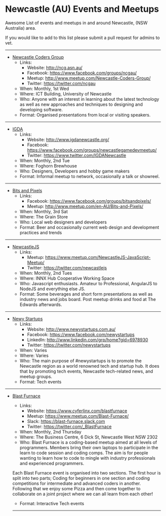 # Newcastle (AU) Events and Meetups
Awesome List of events and meetups in and around Newcastle, (NSW Australia) area.

If you would like to add to this list please submit a pull request for admins to vet.

---

- [Newcastle Coders Group](http://ncg.asn.au/)
  - Links:
    - Website: http://ncg.asn.au/
    - Facebook: https://www.facebook.com/groups/ncgau/
    - Meetup: http://www.meetup.com/Newcastle-Coders-Group/
    - Twitter: https://twitter.com/ncgau
  - When: Monthly, 1st Wed 
  - Where: ICT Building, University of Newcastle
  - Who: Anyone with an interest in learning about the latest technology as well as new approaches and techniques to designing and developing software. 
  - Format: Organised presentations from local or visiting speakers.

---
- [IGDA](http://www.igdanewcastle.org/)
  - Links:
    - Website: http://www.igdanewcastle.org/
    - Facebook: https://www.facebook.com/groups/newcastlegamedevmeetup/
    - Twitter: https://www.twitter.com/IGDANewcastle
  - When: Monthly, 2nd Tue
  - Where: Foghorn Brewhouse
  - Who: Designers, Developers and hobby game makers
  - Format: Informal meetup to network, occasionally a talk or showreel.

---
- [Bits and Pixels](https://www.facebook.com/groups/bitsandpixels/)
  - Links:
    - Facebook: https://www.facebook.com/groups/bitsandpixels/
    - Meetup: http://www.meetup.com/en-AU/Bits-and-Pixels/
  - When: Monthly, 3rd Sat
  - Where: The Grain Store
  - Who: Local web designers and developers
  - Format: Beer and occasionally current web design and development practices and trends

---
- [NewcastleJS](https://www.meetup.com/NewcastleJS-JavaScript-Meetup/)
  - Links:
    - Meetup: https://www.meetup.com/NewcastleJS-JavaScript-Meetup/
    - Twitter: https://twitter.com/newcastlejs
  - When: Monthly, 2nd Tues
  - Where: INNX Hub Cooperative Working Space
  - Who: Javascript enthusiasts. Amateur to Professional, AngularJS to NodeJS and everything else JS.
  - Format: Some beverages and short form presentations as well as industry news and jobs board. Post meetup drinks and food at The Edwards afterwards.

---
- [Newy Startups](http://www.newystartups.com.au/)
  - Links:
    - Website: http://www.newystartups.com.au/
    - Facebook: https://www.facebook.com/newystartups
    - LinkedIn: http://www.linkedin.com/grp/home?gid=6978930 
    - Twitter: https://twitter.com/newystartups
  - When: Varies
  - Where: Varies
  - Who: The main purpose of #newystartups is to promote the Newcastle region as a world renowned tech and startup hub. It does that by promoting tech events, Newcastle tech-related news, and meetup groups.
  - Format: Tech events

---

- [Blast Furnace](https://www.cyferlinx.com/blastfurnace)
  - Links:
    - Website: https://www.cyferlinx.com/blastfurnace
    - Meetup: https://www.meetup.com/Blast-Furnace/
    - Slack: https://blast-furnace.slack.com
    - Twitter: https://twitter.com/_BlastFurnace
  - When: Monthly, 2nd Thursday
  - Where: The Business Centre, 6 Dick St, Newcastle West NSW 2302
  - Who: Blast Furnace is a coding-based meetup aimed at all levels of programmers. Members bring their own laptops to participate in the learn to code session and coding comps. The aim is for people wanting to learn how to code to mingle with industry professionals and experienced programmers.
  
  Each Blast Furnace event is organised into two sections. The first hour is split into two parts; Coding for beginners in one section and coding competitions for intermediate and advanced coders in another. Following that we enjoy some Pizza and then come together to collaborate on a joint project where we can all learn from each other!
  - Format: Interactive Tech events
  
  ---
